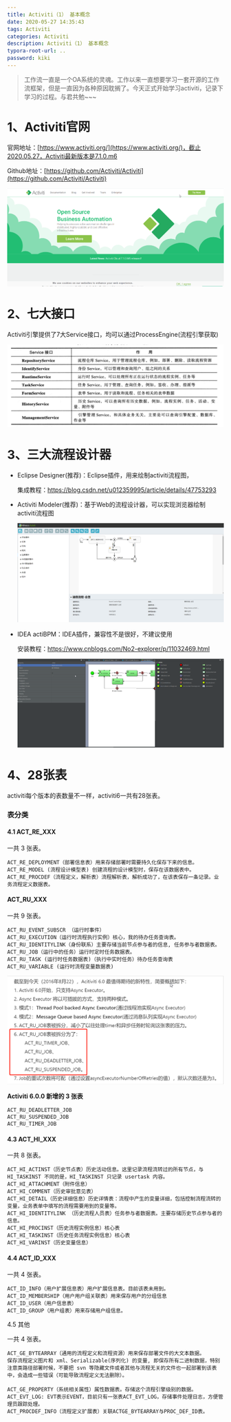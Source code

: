 ```yaml
---
title: Activiti（1） 基本概念
date: 2020-05-27 14:35:43
tags: Activiti
categories: Activiti
description: Activiti（1） 基本概念
typora-root-url: ..
password: kiki
---
```


> 工作流一直是一个OA系统的灵魂。工作以来一直想要学习一套开源的工作流框架，但是一直因为各种原因耽搁了。今天正式开始学习activiti，记录下学习的过程。与君共勉~~~

# 1、Activiti官网

官网地址：[https://www.activiti.org/](https://www.activiti.org/)，截止2020.05.27，Activiti最新版本是7.1.0.m6

Github地址：[https://github.com/Activiti/Activiti](https://github.com/Activiti/Activiti)

![image-20200528094647334](/images/activiti/activiti6-01/image-20200528094647334.png)

# 2、七大接口

Activiti引擎提供了7大Service接口，均可以通过ProcessEngine(流程引擎获取)

![image-20200528094609569](/images/activiti/activiti6-01/image-20200528094609569.png)

# 3、三大流程设计器

- Eclipse Designer(推荐)：Eclipse插件，用来绘制activiti流程图，

  集成教程：https://blog.csdn.net/u012359995/article/details/47753293

- Activiti Modeler(推荐)：基于Web的流程设计器，可以实现浏览器绘制activiti流程图

  ![image-20200528100308803](/images/activiti/activiti6-01/image-20200528100308803.png)

- IDEA actiBPM：IDEA插件，兼容性不是很好，不建议使用

  安装教程：https://www.cnblogs.com/No2-explorer/p/11032469.html
  
  ![image-20200528100400112](/images/activiti/activiti6-01/image-20200528100400112.png)

# 4、28张表

activiti每个版本的表数量不一样，activiti6一共有28张表。

### 表分类

#### 4.1 ACT_RE_XXX

一共 3 张表。

```
ACT_RE_DEPLOYMENT（部署信息表）用来存储部署时需要持久化保存下来的信息。
ACT_RE_MODEL (流程设计模型表) 创建流程的设计模型时，保存在该数据表中。
ACT_RE_PROCDEF（流程定义，解析表）流程解析表，解析成功了，在该表保存一条记录。业务流程定义数据表。
```

#### ACT_RU_XXX

一共 9 张表。

```
ACT_RU_EVENT_SUBSCR （运行时事件）
ACT_RU_EXECUTION（运行时流程执行实例）核心，我的待办任务查询表。
ACT_RU_IDENTITYLINK（身份联系）主要存储当前节点参与者的信息, 任务参与者数据表。
ACT_RU_JOB（运行中的任务）运行时定时任务数据表。
ACT_RU_TASK (运行时任务数据表)（执行中实时任务）待办任务查询表
ACT_RU_VARIABLE (运行时流程变量数据表)
```

![image-20200528113721639](/images/activiti/activiti6-01/image-20200528113721639.png)

**Activiti 6.0.0 新增的 3 张表**

```
ACT_RU_DEADLETTER_JOB
ACT_RU_SUSPENDED_JOB
ACT_RU_TIMER_JOB
```

#### 4.3 ACT_HI_XXX

一共 8 张表。

```
ACT_HI_ACTINST（历史节点表）历史活动信息。这里记录流程流转过的所有节点，与 HI_TASKINST 不同的是，HI_TASKINST 只记录 usertask 内容。
ACT_HI_ATTACHMENT（附件信息）
ACT_HI_COMMENT（历史审批意见表）
ACT_HI_DETAIL（历史详细信息）历史详情表：流程中产生的变量详细，包括控制流程流转的变量，业务表单中填写的流程需要用到的变量等。
ACT_HI_IDENTITYLINK （历史流程人员表）任务参与者数据表。主要存储历史节点参与者的信息。
ACT_HI_PROCINST（历史流程实例信息）核心表
ACT_HI_TASKINST（历史任务流程实例信息）核心表
ACT_HI_VARINST（历史变量信息）
```

#### 4.4 ACT_ID_XXX

一共 4 张表。

```
ACT_ID_INFO（用户扩展信息表）用户扩展信息表。目前该表未用到。
ACT_ID_MEMBERSHIP（用户用户组关联表）用来保存用户的分组信息
ACT_ID_USER（用户信息表）
ACT_ID_GROUP（用户组表）用来存储用户组信息。
```

4.5 其他

一共 4 张表。

```
ACT_GE_BYTEARRAY（通用的流程定义和流程资源）用来保存部署文件的大文本数据。
保存流程定义图片和 xml、Serializable(序列化) 的变量, 即保存所有二进制数据，特别注意类路径部署时候，不要把 svn 等隐藏文件或者其他与流程无关的文件也一起部署到该表中，会造成一些错误（可能导致流程定义无法删除）。

ACT_GE_PROPERTY（系统相关属性）属性数据表。存储这个流程引擎级别的数据。
ACT_EVT_LOG: EVT表示EVENT，目前只有一张表ACT_EVT_LOG，存储事件处理日志，方便管理员跟踪处理。
ACT_PROCDEF_INFO（流程定义扩展表）关联ACTGE_BYTEARRAY与PROC_DEF_ID表。
```

